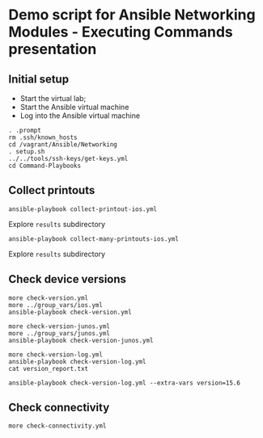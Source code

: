# Demo script for **Ansible Networking Modules - Executing Commands** presentation

## Initial setup

* Start the virtual lab;
* Start the Ansible virtual machine
* Log into the Ansible virtual machine

```
. .prompt
rm .ssh/known_hosts
cd /vagrant/Ansible/Networking
. setup.sh
../../tools/ssh-keys/get-keys.yml
cd Command-Playbooks
```

## Collect printouts

```
ansible-playbook collect-printout-ios.yml
```

Explore `results` subdirectory

```
ansible-playbook collect-many-printouts-ios.yml
```

Explore `results` subdirectory


## Check device versions

```
more check-version.yml
more ../group_vars/ios.yml
ansible-playbook check-version.yml
```

```
more check-version-junos.yml
more ../group_vars/junos.yml
ansible-playbook check-version-junos.yml
```

```
more check-version-log.yml
ansible-playbook check-version-log.yml
cat version_report.txt
```

```
ansible-playbook check-version-log.yml --extra-vars version=15.6
```

## Check connectivity

```
more check-connectivity.yml
```
